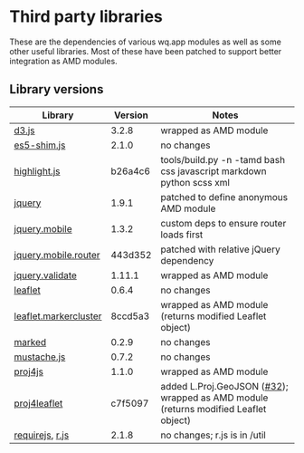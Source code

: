 Third party libraries
=====================

These are the dependencies of various wq.app modules as well as some other useful libraries.  Most of these have been patched to support better integration as AMD modules.

## Library versions

Library                 |  Version  |  Notes
------------------------| --------- | -------------------------------------------
[d3.js]                 |    3.2.8  |  wrapped as AMD module
[es5-shim.js]           |    2.1.0  |  no changes
[highlight.js]          |  b26a4c6  |  tools/build.py -n -tamd bash css javascript markdown python scss xml
[jquery]                |    1.9.1  |  patched to define anonymous AMD module
[jquery.mobile]         |    1.3.2  |  custom deps to ensure router loads first
[jquery.mobile.router]  |  443d352  |  patched with relative jQuery dependency
[jquery.validate]       |   1.11.1  |  wrapped as AMD module
[leaflet]               |    0.6.4  |  no changes
[leaflet.markercluster] |  8ccd5a3  |  wrapped as AMD module (returns modified Leaflet object)
[marked]                |    0.2.9  |  no changes
[mustache.js]           |    0.7.2  |  no changes
[proj4js]               |    1.1.0  |  wrapped as AMD module
[proj4leaflet]          |  c7f5097  |  added L.Proj.GeoJSON ([#32]); wrapped as AMD module (returns modified Leaflet object)
[requirejs], [r.js]     |    2.1.8  |  no changes; r.js is in /util

[d3.js]:                 https://github.com/mbostock/d3
[es5-shim.js]:           https://github.com/kriskowal/es5-shim
[highlight.js]:          https://github.com/isagalaev/highlight.js
[jquery]:                https://github.com/jquery/jquery
[jquery.mobile]:         https://github.com/jquery/jquery-mobile
[jquery.mobile.router]:  https://github.com/azicchetti/jquerymobile-router
[jquery.validate]:       https://github.com/jzaefferer/jquery-validation
[leaflet]:               https://github.com/Leaflet/Leaflet
[leaflet.markercluster]: https://github.com/Leaflet/Leaflet.markercluster
[marked]:                https://github.com/chjj/marked
[mustache.js]:           https://github.com/janl/mustache.js
[proj4js]:               http://trac.osgeo.org/proj4js/
[proj4leaflet]:          https://github.com/kartena/Proj4Leaflet
[requirejs]:             https://github.com/jrburke/requirejs
[r.js]:                  https://github.com/jrburke/r.js
[#32]:                   https://github.com/kartena/Proj4Leaflet/pull/32
